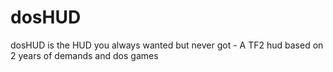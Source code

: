 # dosHUD
dosHUD is the HUD you always wanted but never got - A TF2 hud based on 2 years of demands and dos games
